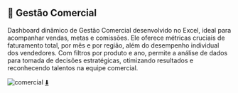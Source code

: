 ## 💼 Gestão Comercial

Dashboard dinâmico de Gestão Comercial desenvolvido no Excel, ideal para acompanhar vendas, metas e comissões. Ele oferece métricas cruciais de faturamento total, por mês e por região, além do desempenho individual dos vendedores. Com filtros por produto e ano, permite a análise de dados para tomada de decisões estratégicas, otimizando resultados e reconhecendo talentos na equipe comercial.

![comercial](https://github.com/user-attachments/assets/2041178d-7d2d-4288-add2-6d74429153ea)
[⬇️](https://github.com/jpgoot22/portifolio/blob/main/Excel/Comercial/Comercial.xlsx)
